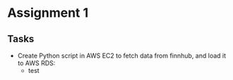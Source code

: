 # Assignment 1

## Tasks 

- Create Python script in AWS EC2 to fetch data from finnhub, and load it to AWS RDS:
  - test
  
